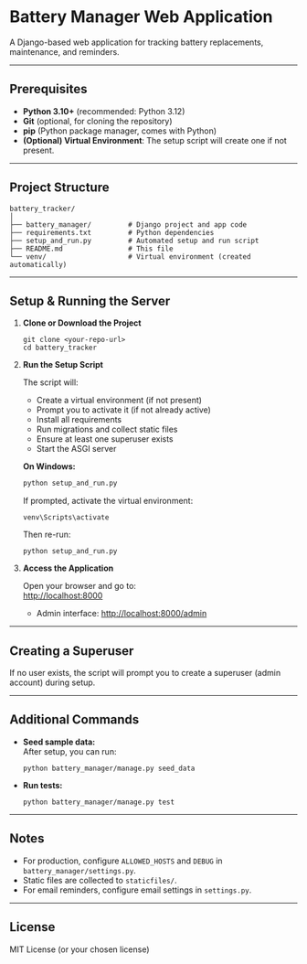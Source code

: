 # Battery Manager Web Application

A Django-based web application for tracking battery replacements, maintenance, and reminders.

---

## Prerequisites

- **Python 3.10+** (recommended: Python 3.12)
- **Git** (optional, for cloning the repository)
- **pip** (Python package manager, comes with Python)
- **(Optional) Virtual Environment**: The setup script will create one if not present.

---

## Project Structure

```
battery_tracker/
│
├── battery_manager/         # Django project and app code
├── requirements.txt         # Python dependencies
├── setup_and_run.py         # Automated setup and run script
├── README.md                # This file
└── venv/                    # Virtual environment (created automatically)
```

---

## Setup & Running the Server

1. **Clone or Download the Project**

   ```
   git clone <your-repo-url>
   cd battery_tracker
   ```

2. **Run the Setup Script**

   The script will:
   - Create a virtual environment (if not present)
   - Prompt you to activate it (if not already active)
   - Install all requirements
   - Run migrations and collect static files
   - Ensure at least one superuser exists
   - Start the ASGI server

   **On Windows:**
   ```sh
   python setup_and_run.py
   ```

   If prompted, activate the virtual environment:
   ```
   venv\Scripts\activate
   ```

   Then re-run:
   ```
   python setup_and_run.py
   ```

3. **Access the Application**

   Open your browser and go to:  
   [http://localhost:8000](http://localhost:8000)

   - Admin interface: [http://localhost:8000/admin](http://localhost:8000/admin)

---

## Creating a Superuser

If no user exists, the script will prompt you to create a superuser (admin account) during setup.

---

## Additional Commands

- **Seed sample data:**  
  After setup, you can run:
  ```
  python battery_manager/manage.py seed_data
  ```

- **Run tests:**  
  ```
  python battery_manager/manage.py test
  ```

---

## Notes

- For production, configure `ALLOWED_HOSTS` and `DEBUG` in `battery_manager/settings.py`.
- Static files are collected to `staticfiles/`.
- For email reminders, configure email settings in `settings.py`.

---

## License

MIT License (or your chosen license)